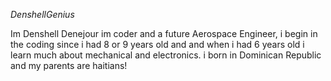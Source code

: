  *DenshellGenius*
 
 
 Im Denshell Denejour im coder and a future Aerospace Engineer, i begin in the coding since i had 8 or 9 years old and and when i had 6 years old i learn much about mechanical and electronics. i born in Dominican Republic and my parents are haitians!
